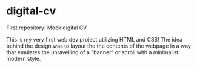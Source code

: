 # digital-cv
First repository!
Mock digital CV

This is my very first web dev project utilizing HTML and CSS! The idea behind the design was to layout the the contents of the webpage in a way that emulates the unravelling of a "banner" or scroll with a minimalist, modern style.
